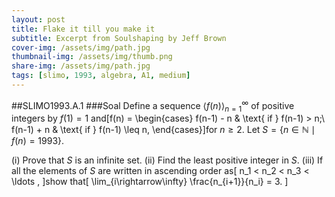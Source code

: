 ```yaml
---
layout: post
title: Flake it till you make it
subtitle: Excerpt from Soulshaping by Jeff Brown
cover-img: /assets/img/path.jpg
thumbnail-img: /assets/img/thumb.png
share-img: /assets/img/path.jpg
tags: [slimo, 1993, algebra, A1, medium]
---
```


##SLIMO1993.A.1
###Soal 
Define a sequence $\langle f(n)\rangle^{\infty}_{n=1}$ of positive integers by $f(1) = 1$ and\[f(n) =  \begin{cases} f(n-1) - n & \text{ if } f(n-1) > n;\\ f(n-1) + n & \text{ if } f(n-1) \leq n, \end{cases}\]for $n \geq 2.$ Let $S = \{n \in \mathbb{N} \;\mid\; f(n) = 1993\}.$

(i) Prove that $S$ is an infinite set.
(ii) Find the least positive integer in $S.$
(iii) If all the elements of $S$ are written in ascending order as\[ n_1 < n_2 < n_3 < \ldots ,  \]show that\[ \lim_{i\rightarrow\infty} \frac{n_{i+1}}{n_i} = 3.  \]
